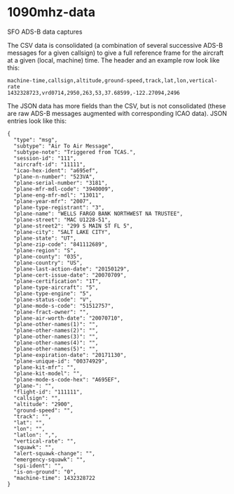 # 1090mhz-data
SFO ADS-B data captures

The CSV data is consolidated (a combination of several successive ADS-B messages for a given callsign) to give a full reference frame for the aircraft at a given (local, machine) time.  The header and an example row look like this:

```
machine-time,callsign,altitude,ground-speed,track,lat,lon,vertical-rate
1432328723,vrd0714,2950,263,53,37.68599,-122.27094,2496
```

The JSON data has more fields than the CSV, but is not consolidated (these are raw ADS-B messages augmented with corresponding ICAO data).  JSON entries look like this:

```
{
  "type": "msg",
  "subtype": "Air To Air Message",
  "subtype-note": "Triggered from TCAS.",
  "session-id": "111",
  "aircraft-id": "11111",
  "icao-hex-ident": "a695ef",
  "plane-n-number": "523VA",
  "plane-serial-number": "3181",
  "plane-mfr-mdl-code": "3940009",
  "plane-eng-mfr-mdl": "13011",
  "plane-year-mfr": "2007",
  "plane-type-registrant": "3",
  "plane-name": "WELLS FARGO BANK NORTHWEST NA TRUSTEE",
  "plane-street": "MAC U1228-51",
  "plane-street2": "299 S MAIN ST FL 5",
  "plane-city": "SALT LAKE CITY",
  "plane-state": "UT",
  "plane-zip-code": "841112689",
  "plane-region": "S",
  "plane-county": "035",
  "plane-country": "US",
  "plane-last-action-date": "20150129",
  "plane-cert-issue-date": "20070709",
  "plane-certification": "1T",
  "plane-type-aircraft": "5",
  "plane-type-engine": "5",
  "plane-status-code": "V",
  "plane-mode-s-code": "51512757",
  "plane-fract-owner": "",
  "plane-air-worth-date": "20070710",
  "plane-other-names(1)": "",
  "plane-other-names(2)": "",
  "plane-other-names(3)": "",
  "plane-other-names(4)": "",
  "plane-other-names(5)": "",
  "plane-expiration-date": "20171130",
  "plane-unique-id": "00374929",
  "plane-kit-mfr": "",
  "plane-kit-model": "",
  "plane-mode-s-code-hex": "A695EF",
  "plane-": "",
  "flight-id": "111111",
  "callsign": "",
  "altitude": "2900",
  "ground-speed": "",
  "track": "",
  "lat": "",
  "lon": "",
  "latlon": ",",
  "vertical-rate": "",
  "squawk": "",
  "alert-squawk-change": "",
  "emergency-squawk": "",
  "spi-ident": "",
  "is-on-ground": "0",
  "machine-time": 1432328722
}
```
